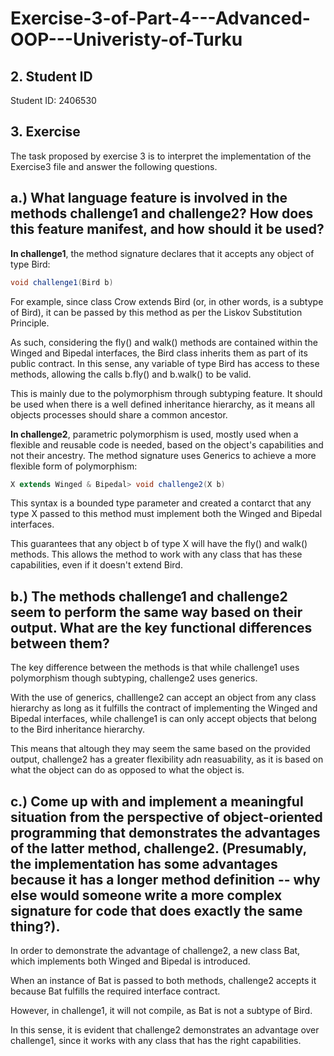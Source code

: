 # Exercise-3-of-Part-4---Advanced-OOP---Univeristy-of-Turku

## 2. Student ID
Student ID: 2406530

## 3. Exercise
The task proposed by exercise 3 is to interpret the implementation of the Exercise3 file and answer the following questions.

## a.) What language feature is involved in the methods challenge1 and challenge2? How does this feature manifest, and how should it be used?
**In challenge1**, the method signature declares that it accepts any object of type Bird: 
```java
void challenge1(Bird b)
```
For example, since class Crow extends Bird (or, in other words, is a subtype of Bird), it can be passed by this method as per the Liskov Substitution Principle.

As such, considering the fly() and walk() methods are contained within the Winged and Bipedal interfaces, the Bird class inherits them as part of its public contract. In this sense, any variable of type Bird has access to these methods, allowing the calls b.fly() and b.walk() to be valid.

This is mainly due to the polymorphism through subtyping feature. It should be used when there is a well defined inheritance hierarchy, as it means all objects processes should share a common ancestor.


**In challenge2**, parametric polymorphism is used, mostly used when  a flexible and reusable code is needed, based on the object's capabilities and not their ancestry. The method signature uses Generics to achieve a more flexible form of polymorphism:
```java
X extends Winged & Bipedal> void challenge2(X b)
```
This syntax is a bounded type parameter and created a contarct that any type X passed to this method must implement both the Winged and Bipedal interfaces.

This guarantees that any object b of type X will have the fly() and walk() methods. This allows the method to work with any class that has these capabilities, even if it doesn't extend Bird.

## b.) The methods challenge1 and challenge2 seem to perform the same way based on their output. What are the key functional differences between them?
The key difference between the methods is that while challenge1 uses polymorphism though subtyping, challenge2 uses generics. 

With the use of generics, challlenge2 can accept an object from any class hierarchy as long as it fulfills the contract of implementing the Winged and Bipedal interfaces, while challenge1 is can only accept objects that belong to the Bird inheritance hierarchy.

This means that altough they may seem the same based on the provided output, challenge2 has a greater flexibility adn reasuability, as it is based on what the object can do as opposed to what the object is.


## c.) Come up with and implement a meaningful situation from the perspective of object-oriented programming that demonstrates the advantages of the latter method, challenge2. (Presumably, the implementation has some advantages because it has a longer method definition -- why else would someone write a more complex signature for code that does exactly the same thing?).
In order to demonstrate the advantage of challenge2, a new class Bat, which implements both Winged and Bipedal is introduced.

When an instance of Bat is passed to both methods, challenge2 accepts it because Bat fulfills the required interface contract.

However, in challenge1, it will not compile, as Bat is not a subtype of Bird.

In this sense, it is evident that challenge2 demonstrates an advantage over challenge1, since it works with any class that has the right capabilities.
